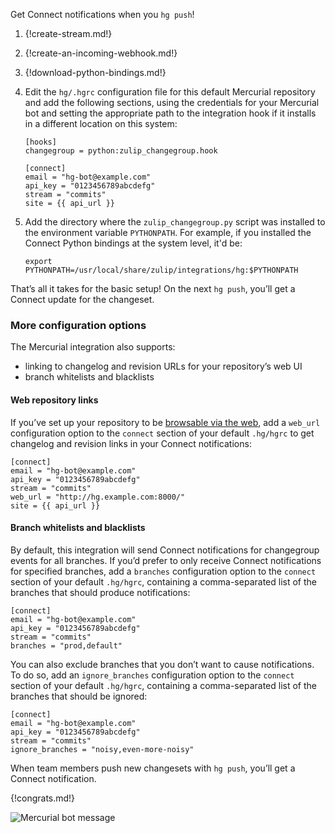 Get Connect notifications when you `hg push`!

1. {!create-stream.md!}

1. {!create-an-incoming-webhook.md!}

1.  {!download-python-bindings.md!}

1.  Edit the `hg/.hgrc` configuration file for this default Mercurial
repository and add the following sections, using the credentials for
your Mercurial bot and setting the appropriate path to the integration
hook if it installs in a different location on this system:

        [hooks]
        changegroup = python:zulip_changegroup.hook

        [connect]
        email = "hg-bot@example.com"
        api_key = "0123456789abcdefg"
        stream = "commits"
        site = {{ api_url }}

1.  Add the directory where the `zulip_changegroup.py` script was
installed to the environment variable `PYTHONPATH`.  For example, if
you installed the Connect Python bindings at the system level, it'd be:

        export PYTHONPATH=/usr/local/share/zulip/integrations/hg:$PYTHONPATH

That’s all it takes for the basic setup! On the next `hg push`, you’ll
get a Connect update for the changeset.

### More configuration options

The Mercurial integration also supports:

-   linking to changelog and revision URLs for your repository’s web UI
-   branch whitelists and blacklists

#### Web repository links

If you’ve set up your repository to be [browsable via the web][1],
add a `web_url` configuration option to the `connect` section of your
default `.hg/hgrc` to get changelog and revision links in your Connect
notifications:

    [connect]
    email = "hg-bot@example.com"
    api_key = "0123456789abcdefg"
    stream = "commits"
    web_url = "http://hg.example.com:8000/"
    site = {{ api_url }}

[1]: https://www.mercurial-scm.org/wiki/QuickStart#Network_support

#### Branch whitelists and blacklists

By default, this integration will send Connect notifications for
changegroup events for all branches. If you’d prefer to only receive
Connect notifications for specified branches, add a `branches`
configuration option to the `connect` section of your default `.hg/hgrc`,
containing a comma-separated list of the branches that should produce
notifications:

    [connect]
    email = "hg-bot@example.com"
    api_key = "0123456789abcdefg"
    stream = "commits"
    branches = "prod,default"

You can also exclude branches that you don’t want to cause
notifications. To do so, add an `ignore_branches` configuration option
to the `connect` section of your default `.hg/hgrc`, containing a
comma-separated list of the branches that should be ignored:

    [connect]
    email = "hg-bot@example.com"
    api_key = "0123456789abcdefg"
    stream = "commits"
    ignore_branches = "noisy,even-more-noisy"

When team members push new changesets with `hg push`, you’ll get a
Connect notification.

{!congrats.md!}

![Mercurial bot message](/static/images/integrations/hg/001.png)

